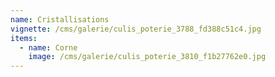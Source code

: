 ```yaml
---
name: Cristallisations
vignette: /cms/galerie/culis_poterie_3788_fd388c51c4.jpg
items:
  - name: Corne
    image: /cms/galerie/culis_poterie_3810_f1b27762e0.jpg
---
```


